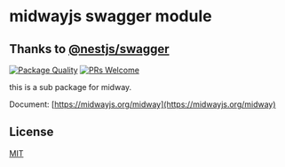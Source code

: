 # midwayjs swagger module

## Thanks to [@nestjs/swagger](https://github.com/nestjs/swagger)

[![Package Quality](http://npm.packagequality.com/shield/midway-core.svg)](http://packagequality.com/#?package=midway-core)
[![PRs Welcome](https://img.shields.io/badge/PRs-welcome-brightgreen.svg)](https://github.com/midwayjs/midway/pulls)

this is a sub package for midway.

Document: [https://midwayjs.org/midway](https://midwayjs.org/midway)

## License

[MIT]((http://github.com/midwayjs/midway/blob/master/LICENSE))
